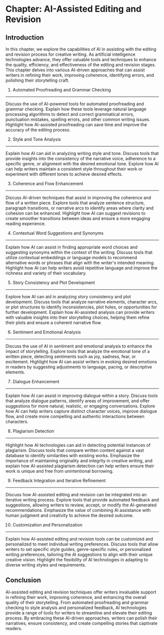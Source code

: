 Chapter: AI-Assisted Editing and Revision
=========================================

Introduction
------------

In this chapter, we explore the capabilities of AI in assisting with the editing and revision process for creative writing. As artificial intelligence technologies advance, they offer valuable tools and techniques to enhance the quality, efficiency, and effectiveness of the editing and revision stages. This chapter delves into various AI-driven approaches that can assist writers in refining their work, improving coherence, identifying errors, and polishing their storytelling craft.

1. Automated Proofreading and Grammar Checking
----------------------------------------------

Discuss the use of AI-powered tools for automated proofreading and grammar checking. Explain how these tools leverage natural language processing algorithms to detect and correct grammatical errors, punctuation mistakes, spelling errors, and other common writing issues. Highlight how AI-assisted proofreading can save time and improve the accuracy of the editing process.

2. Style and Tone Analysis
--------------------------

Explain how AI can aid in analyzing writing style and tone. Discuss tools that provide insights into the consistency of the narrative voice, adherence to a specific genre, or alignment with the desired emotional tone. Explore how AI can help writers maintain a consistent style throughout their work or experiment with different tones to achieve desired effects.

3. Coherence and Flow Enhancement
---------------------------------

Discuss AI-driven techniques that assist in improving the coherence and flow of a written piece. Explore tools that analyze sentence structure, paragraph transitions, or narrative arcs to identify areas where clarity and cohesion can be enhanced. Highlight how AI can suggest revisions to create smoother transitions between ideas and ensure a more engaging reading experience.

4. Contextual Word Suggestions and Synonyms
-------------------------------------------

Explain how AI can assist in finding appropriate word choices and suggesting synonyms within the context of the writing. Discuss tools that utilize contextual embeddings or language models to recommend alternative words or phrases that align with the writer's intended meaning. Highlight how AI can help writers avoid repetitive language and improve the richness and variety of their vocabulary.

5. Story Consistency and Plot Development
-----------------------------------------

Explore how AI can aid in analyzing story consistency and plot development. Discuss tools that analyze narrative elements, character arcs, or plot structures to identify inconsistencies, plot holes, or opportunities for further development. Explain how AI-assisted analysis can provide writers with valuable insights into their storytelling choices, helping them refine their plots and ensure a coherent narrative flow.

6. Sentiment and Emotional Analysis
-----------------------------------

Discuss the use of AI in sentiment and emotional analysis to enhance the impact of storytelling. Explore tools that analyze the emotional tone of a written piece, detecting sentiments such as joy, sadness, fear, or excitement. Highlight how AI can assist writers in evoking desired emotions in readers by suggesting adjustments to language, pacing, or descriptive elements.

7. Dialogue Enhancement
-----------------------

Explain how AI can assist in improving dialogue within a story. Discuss tools that analyze dialogue patterns, identify areas of improvement, and offer suggestions for more natural, realistic, or engaging conversations. Explore how AI can help writers capture distinct character voices, improve dialogue flow, and create more compelling and authentic interactions between characters.

8. Plagiarism Detection
-----------------------

Highlight how AI technologies can aid in detecting potential instances of plagiarism. Discuss tools that compare written content against a vast database to identify similarities with existing works. Emphasize the importance of maintaining originality and integrity in creative writing, and explain how AI-assisted plagiarism detection can help writers ensure their work is unique and free from unintentional borrowing.

9. Feedback Integration and Iterative Refinement
------------------------------------------------

Discuss how AI-assisted editing and revision can be integrated into an iterative writing process. Explore tools that provide automated feedback and suggestions, allowing writers to review, accept, or modify the AI-generated recommendations. Emphasize the value of combining AI assistance with human judgment and creativity to achieve the desired outcome.

10. Customization and Personalization
-------------------------------------

Explain how AI-assisted editing and revision tools can be customized and personalized to meet individual writing preferences. Discuss tools that allow writers to set specific style guides, genre-specific rules, or personalized writing preferences, tailoring the AI suggestions to align with their unique creative vision. Highlight the flexibility of AI technologies in adapting to diverse writing styles and requirements.

Conclusion
----------

AI-assisted editing and revision techniques offer writers invaluable support in refining their work, improving coherence, and enhancing the overall quality of their storytelling. From automated proofreading and grammar checking to style analysis and personalized feedback, AI technologies provide a range of tools for writers to streamline and elevate their editing process. By embracing these AI-driven approaches, writers can polish their narratives, ensure consistency, and create compelling stories that captivate readers.
